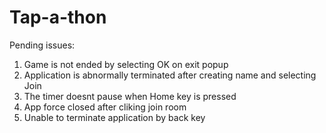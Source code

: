 Tap-a-thon
==========

Pending issues:
1.  Game is not ended by selecting OK on exit popup
2.  Application is abnormally terminated after creating name and selecting Join
3.  The timer doesnt pause when Home key is pressed
4.  App force closed after cliking join room
5.  Unable to terminate application by back key
